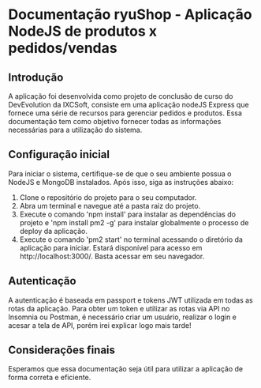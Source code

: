 # Documentação ryuShop - Aplicação NodeJS de produtos x pedidos/vendas

## Introdução

A aplicação foi desenvolvida como projeto de conclusão de curso do DevEvolution da IXCSoft, consiste em uma aplicação nodeJS Express que fornece uma série de recursos para gerenciar pedidos e produtos. Essa documentação tem como objetivo fornecer todas as informações necessárias para a utilização do sistema.

## Configuração inicial

Para iniciar o sistema, certifique-se de que o seu ambiente possua o NodeJS e MongoDB instalados. Após isso, siga as instruções abaixo:

1. Clone o repositório do projeto para o seu computador.
2. Abra um terminal e navegue até a pasta raiz do projeto.
3. Execute o comando 'npm install' para instalar as dependências do projeto e 'npm install pm2 -g' para instalar globalmente o processo de deploy da aplicação.
4. Execute o comando 'pm2 start' no terminal acessando o diretório da aplicação para iniciar. Estará disponível para acesso em http://localhost:3000/. Basta acessar em seu navegador.

## Autenticação

A autenticação é baseada em passport e tokens JWT utilizada em todas as rotas da aplicação. Para obter um token e utilizar as rotas via API no Insomnia ou Postman, é necessário criar um usuário, realizar o login e acesar a tela de API, porém irei explicar logo mais tarde!









## Considerações finais
Esperamos que essa documentação seja útil para utilizar a aplicação de forma correta e eficiente.

